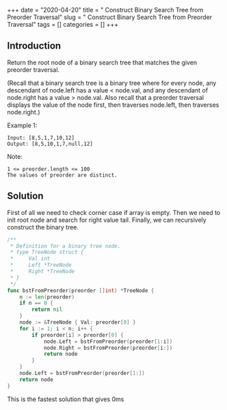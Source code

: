 +++
date = "2020-04-20"
title = " Construct Binary Search Tree from Preorder Traversal"
slug = " Construct Binary Search Tree from Preorder Traversal"
tags = []
categories = []
+++

## Introduction

Return the root node of a binary search tree that matches the given preorder traversal.

(Recall that a binary search tree is a binary tree where for every node, any descendant of node.left has a value < node.val, and any descendant of node.right has a value > node.val.  Also recall that a preorder traversal displays the value of the node first, then traverses node.left, then traverses node.right.)



Example 1:
```
Input: [8,5,1,7,10,12]
Output: [8,5,10,1,7,null,12]
```

Note:
```
1 <= preorder.length <= 100
The values of preorder are distinct.
```

## Solution

First of all we need to check corner case if array is empty.
Then we need to init root node and search for right value tail.
Finally, we can recursively construct the binary tree.


``` go
/**
 * Definition for a binary tree node.
 * type TreeNode struct {
 *     Val int
 *     Left *TreeNode
 *     Right *TreeNode
 * }
 */
func bstFromPreorder(preorder []int) *TreeNode {
    n := len(preorder)
    if n == 0 {
        return nil
    }
    node := &TreeNode { Val: preorder[0] }
    for i := 1; i < n; i++ {
        if preorder[i] > preorder[0] {
            node.Left = bstFromPreorder(preorder[1:i])
            node.Right = bstFromPreorder(preorder[i:])
            return node
        }
    }
    node.Left = bstFromPreorder(preorder[1:])
    return node
}

```

This is the fastest solution that gives 0ms
